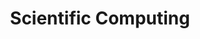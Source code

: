 ---
title: 'Scientific Computing'

item0:	'stats.md'
item1:	'optimize.md'
item2:	'mlearn.md'
item3:	'special.md'
item4:	'numerics.md'

---